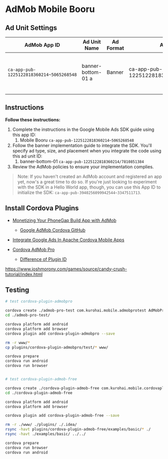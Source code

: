 # AdMob Mobile Booru #


## Ad Unit Settings ##

|               AdMob App ID               |    Ad Unit Name    | Ad Format |               Ad Unit ID               |              Ad type               | Automatic refresh | eCPM floor |
|------------------------------------------|--------------------|-----------|----------------------------------------|------------------------------------|-------------------|------------|
| `ca-app-pub-1225122818360214~5065268548` | banner-bottom-01 a | Banner    | ca-app-pub-1225122818360214/7810851384 | Text, image, and rich media, Video | Google optimized  | Disabled   |
|                                          |                    |           |                                        |                                    |                   |            |


## Instructions ##


**Follow these instructions:**

1. Complete the instructions in the Google Mobile Ads SDK guide using this app ID:
    1. Mobile Booru `ca-app-pub-1225122818360214~5065268548`
1. Follow the banner implementation guide to integrate the SDK. You'll specify ad type, size, and placement when you integrate the code using this ad unit ID:
    1. banner-bottom-01 `ca-app-pub-1225122818360214/7810851384`
1. Review the AdMob policies to ensure your implementation complies.


> Note: If you haven't created an AdMob account and registered an app yet, now's a great time to do so. If you're just looking to experiment with the SDK in a Hello World app, though, you can use this App ID to initialize the SDK: `ca-app-pub-3940256099942544~3347511713`.


## Install Cordova Plugins ##

- [Monetizing Your PhoneGap Build App with AdMob](https://www.joshmorony.com/monetizing-your-phonegap-build-app-with-admob/) 
    + [Google AdMob Cordova GitHub](https://github.com/admob-google/admob-cordova)

- [Integrate Google Ads In Apache Cordova Mobile Apps](https://www.spritle.com/blogs/2016/07/20/google-ads-mobile-application-using-cordova/)
- [Cordova AdMob Pro](https://github.com/floatinghotpot/cordova-admob-pro)
    + [Difference of Plugin ID](https://github.com/floatinghotpot/cordova-admob-pro/wiki/Difference-of-Plugin-IDs)



https://www.joshmorony.com/games/source/candy-crush-tutorial/index.html


## Testing ##

```bash
# test cordova-plugin-admobpro

cordova create ./admob-pro-test com.kurohai.mobile.admobprotest AdMobProTest
cd ./admob-pro-test/

cordova platform add android
cordova platform add browser
cordova plugin add cordova-plugin-admobpro --save

rm -r www/*
cp plugins/cordova-plugin-admobpro/test/* www/

cordova prepare
cordova run android
cordova run browser


# test cordova-plugin-admob-free

cordova create ./cordova-plugin-admob-free com.kurohai.mobile.cordovapluginadmobfree CordovaPluginAdmobFree
cd ./cordova-plugin-admob-free

cordova platform add android
cordova platform add browser

cordova plugin add cordova-plugin-admob-free --save

rm -r ./www/ ./plugins/ ./.idea/ 
rsync -havt plugins/cordova-plugin-admob-free/examples/basic/* ./
rsync -havt ./examples/basic/ ../../

cordova prepare
cordova run browser
cordova run android

```
